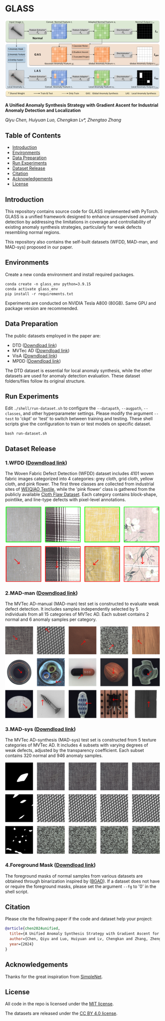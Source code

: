 # GLASS
![](figures/GLASS_schematic.png)

**A Unified Anomaly Synthesis Strategy with Gradient Ascent for Industrial Anomaly Detection and Localization**

_Qiyu Chen, Huiyuan Luo, Chengkan Lv*, Zhengtao Zhang_

## Table of Contents
* [Introduction](#introduction)
* [Environments](#environments)
* [Data Preparation](#data-preparation)
* [Run Experiments](#run-experiments)
* [Dataset Release](#dataset-release)
* [Citation](#citation)
* [Acknowledgements](#acknowledgements)
* [License](#license)

## Introduction
This repository contains source code for GLASS implemented with PyTorch.
GLASS is a unified framework designed to enhance unsupervised anomaly detection
by addressing the limitations in coverage and controllability of existing anomaly synthesis strategies,
particularly for weak defects resembling normal regions.

This repository also contains the self-built datasets (WFDD, MAD-man, and MAD-sys) proposed in our paper.

## Environments
Create a new conda environment and install required packages.
```
conda create -n glass_env python=3.9.15
conda activate glass_env
pip install -r requirements.txt
```
Experiments are conducted on NVIDIA Tesla A800 (80GB).
Same GPU and package version are recommended. 

## Data Preparation
The public datasets employed in the paper are:

- DTD ([Downdload link](https://www.robots.ox.ac.uk/~vgg/data/dtd/))
- MVTec AD ([Downdload link](https://www.mvtec.com/company/research/datasets/mvtec-ad/))
- VisA ([Downdload link](https://github.com/amazon-science/spot-diff/))
- MPDD ([Downdload link](https://github.com/stepanje/MPDD/))

The DTD dataset is essential for local anomaly synthesis,
while the other datasets are used for anomaly detection evaluation.
These dataset folders/files follow its original structure.

## Run Experiments
Edit `./shell/run-dataset.sh` to configure the `--datapath`, `--augpath`, `--classes`, and other hyperparameter settings.
Please modify the argument `--test` to 'ckpt' or 'test' to switch between training and testing.
These shell scripts give the configuration to train or test models on specific dataset.
```
bash run-dataset.sh
```

## Dataset Release
### 1.WFDD ([Downdload link](https://drive.usercontent.google.com/download?id=1P8yfNnfoFsb0Lv-HRzkPQ2nD9qsL--Vk/))
The Woven Fabric Defect Detection (WFDD) dataset includes 4101 woven fabric images categorized into 4 categories:
grey cloth, grid cloth, yellow cloth, and pink flower.
The first three classes are collected from industrial sites of [WEIQIAO Textile](http://www.wqfz.com/en/),
while the 'pink flower' class is gathered from the publicly available
[Cloth Flaw Dataset](https://tianchi.aliyun.com/dataset/79336?lang=en-us/).
Each category contains block-shape, pointlike, and line-type defects with pixel-level annotations.

![](figures/WFDD_samples.png)

### 2.MAD-man ([Downdload link](https://drive.usercontent.google.com/download?id=1HJmw7hSmrS0NMxfAjDltF4cXlN5S96Iz/))
The MVTec AD-manual (MAD-man) test set is constructed to evaluate weak defect detection.
It includes samples independently selected by 5 individuals from all 15 categories of MVTec AD.
Each subset contains 2 normal and 6 anomaly samples per category.

![](figures/MAD-man_samples.png)

### 3.MAD-sys ([Downdload link](https://drive.usercontent.google.com/download?id=1uLGWmOc4D9PuQawE-2nFS3p6XQzKrVsn/))
The MVTec AD-synthesis (MAD-sys) test set is constructed from 5 texture categories of MVTec AD.
It includes 4 subsets with varying degrees of weak defects, adjusted by the transparency coefficient.
Each subset contains 320 normal and 946 anomaly samples.

![](figures/MAD-sys_samples.png)

### 4.Foreground Mask ([Downdload link](https://drive.usercontent.google.com/download?id=1Fn84QCfMtgBGEDcmY44v97Ci8wwpABK8/))
The foreground masks of normal samples from various datasets are obtained through binarization
inspired by ([BGAD](https://github.com/xcyao00/BGAD/)).
If a dataset does not have or require the foreground masks,
please set the argument `--fg` to '0' in the shell script.

## Citation
Please cite the following paper if the code and dataset help your project:

```bibtex
@article{chen2024unified,
  title={A Unified Anomaly Synthesis Strategy with Gradient Ascent for Industrial Anomaly Detection and Localization},
  author={Chen, Qiyu and Luo, Huiyuan and Lv, Chengkan and Zhang, Zhengtao},
  year={2024}
}
```

## Acknowledgements
Thanks for the great inspiration from [SimpleNet](https://github.com/DonaldRR/SimpleNet/).

## License
All code in the repo is licensed under the [MIT license](https://mit-license.org/).

The datasets are released under the [CC BY 4.0 license](https://creativecommons.org/licenses/by/4.0/legalcode/).